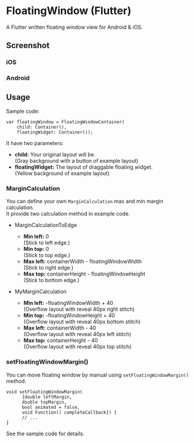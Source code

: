 # FloatingWindow (Flutter)

A Flutter written floating window view for Android & iOS.

## Screenshot

### iOS

### Android


## Usage

Sample code:

```
var floatingWindow = FloatingWindowContainer(
    child: Container(),
    floatingWidget: Container());
```

It have two parameters:

- **child:** Your original layout will be.  
(Gray background with a button of example layout)
- **floatingWidget:** The layout of draggable floating widget.  
(Yellow background of example layout)

### MarginCalculation

You can define your own `MarginCalculation` max and min margin calculation.  
It provide two calculation method in example code.

- MarginCalculationToEdge

	- **Min left:** 0  
	(Stick to left edge.) 
	- **Min top:** 0  
	(Stick to top edge.) 
	- **Max left:** containerWidth - floatingWindowWidth  
	(Stick to right edge.) 
	- **Max top:** containerHeight - floatingWindowHeight  
	(Stick to bottom edge.)
	
- MyMarginCalculation

	- **Min left:** -floatingWindowWidth + 40  
	(Overflow layout with reveal 40px right stitch)
	- **Min top:** -floatingWindowHeight + 40  
	(Overflow layout with reveal 40px bottom stitch)
	- **Max left:** containerWidth - 40  
	(Overflow layout with reveal 40px left stitch)
	- **Max top:** containerHeight - 40  
	(Overflow layout with reveal 40px top stitch)
	
### setFloatingWindowMargin()

You can move floating window by manual using `setFloatingWindowMargin()` method.

```
void setFloatingWindowMargin(
      {double leftMargin,
      double topMargin,
      bool animated = false,
      void Function() completeCallback}) {
      // ...
}
```

See the sample code for details.


